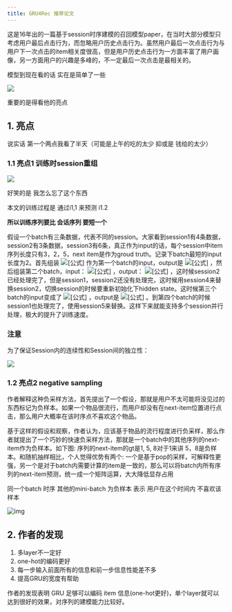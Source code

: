 ```yaml
---
title: GRU4Rec 推荐论文
---
```


这是16年出的一篇基于session时序建模的召回模型paper，在当时大部分模型只考虑用户最后点击行为，而忽略用户历史点击行为。虽然用户最后一次点击行为与用户下一次点击的item相关度很高，但是用户历史点击行为一方面丰富了用户画像，另一方面用户的兴趣是多峰的，不一定最后一次点击是最相关的。 

模型到现在看的话 实在是简单了一些

 ![](https://pic3.zhimg.com/80/v2-2d75ee161cc888a344bc0539ab99a0ce_720w.jpg) 

重要的是得看他的亮点

## 1. 亮点

说实话 第一个两点我看了半天（可能是上午的吃的太少 抑或是 钱给的太少）

### 1.1 亮点1 训练时session重组

 ![](https://img-blog.csdnimg.cn/20210623181634588.png?x-oss-process=image/watermark,type_ZmFuZ3poZW5naGVpdGk,shadow_10,text_aHR0cHM6Ly9ibG9nLmNzZG4ubmV0L3FxXzQxMTk2NDM4,size_16,color_FFFFFF,t_70#pic_center) 

好笑的是 我怎么忘了这个东西 

本文的训练过程是 通过i1,1 来预测 i1.2

**所以训练序列要比 会话序列 要短一个**



假设一个batch有三条数据，代表不同的session。大家看到session1有4条数据，session2有3条数据，session3有6条，真正作为input的话，每个session中item序列长度只有3，2，5，next item是作为groud truth。记录下batch最短的input 长度为2。首先组装 ![[公式]](https://www.zhihu.com/equation?tex=%5Bi_%7B1%2C1%7D%2Ci_%7B2%2C1%7D%2Ci_%7B3%2C1%7D%5D) 作为第一个batch的input，output是 ![[公式]](https://www.zhihu.com/equation?tex=%5Bi_%7B1%2C2%7D%2Ci_%7B2%2C2%7D%2Ci_%7B3%2C2%7D%5D) ，然后组装第二个batch，input： ![[公式]](https://www.zhihu.com/equation?tex=%5Bi_%7B1%2C2%7D%2Ci_%7B2%2C2%7D%2Ci_%7B3%2C2%7D%5D) ，output： ![[公式]](https://www.zhihu.com/equation?tex=%5Bi_%7B1%2C3%7D%2Ci_%7B2%2C3%7D%2Ci_%7B3%2C3%7D%5D) ，这时候session2已经处理完了，但是session1，session2还没有处理完，这时候用session4来替换session2，切换session的时候要重新初始化下hidden state。这时候第三个batch的input变成了 ![[公式]](https://www.zhihu.com/equation?tex=%5Bi_%7B1%2C3%7D%2Ci_%7B4%2C1%7D%2Ci_%7B3%2C3%7D%5D) ，output是 ![[公式]](https://www.zhihu.com/equation?tex=%5Bi_%7B1%2C4%7D%2Ci_%7B4%2C2%7D%2Ci_%7B3%2C4%7D%5D) 。到第四个batch的时候session1也处理完了，使用session5来替换。这样下来就能支持多个session并行处理，极大的提升了训练速度。 

### 注意

为了保证Session内的连续性和Session间的独立性：

[![](https://s1.ax1x.com/2022/06/12/XgInYt.png)](https://imgtu.com/i/XgInYt)

### 1.2 亮点2  negative sampling 

作者解释这种负采样方法，首先提出了一个假设，那就是用户不太可能将没见过的东西标记为负样本。如果一个物品很流行，而用户却没有在next-item位置进行点击，那么用户大概率在该时序点不喜欢这个物品。

基于这样的假设和观察，作者认为，应该基于物品的流行程度进行负采样，那么作者就提出了一个巧妙的快速负采样方法，那就是一个batch中的其他序列的next-item作为负样本。如下图: 序列的next-item的gt是1, 5, 8对于1来讲 5，8是负样本。和随机抽样相比，个人觉得优势有两个: 一个是基于pop的采样，可解释性更强，另一个是对于batch内需要计算的item是一致的，那么可以将batch内所有序列的next-item预测，统一成一个矩阵运算，大大降低显存占用

同一个batch 时序 其他的mini-batch 为负样本 表示 用户在这个时间内 不喜欢该样本

 ![img](https://pic2.zhimg.com/80/v2-46c972537b3d29553e10b0dfd41c3801_720w.jpg) 

## 2. 作者的发现

1. 多layer不一定好
2. one-hot的编码更好
3. 每一步输入前面所有的信息和前一步信息性能差不多
4. 提高GRU的宽度有帮助

作者的发现表明 GRU 足够可以编码 item 信息(one-hot更好)，单个layer就可以达到很好的效果，对序列的建模能力比较好。